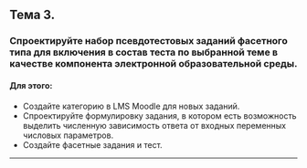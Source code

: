 ## Тема 3.
### Спроектируйте набор псевдотестовых заданий фасетного типа для включения в состав теста  по  выбранной  теме  в  качестве  компонента  электронной  образовательной  среды.

#### Для этого:
  - Создайте категорию в LMS Moodle для новых заданий.
  - Спроектируйте формулировку задания, в котором есть возможность выделить численную зависимость ответа от входных переменных числовых параметров. 
  - Создайте фасетные задания и тест.
___
